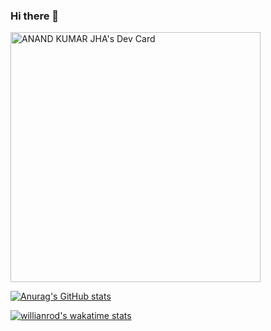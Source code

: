### Hi there 👋

<!--
**akjha96/akjha96** is a ✨ _special_ ✨ repository because its `README.md` (this file) appears on your GitHub profile.

Here are some ideas to get you started:

- 🔭 I’m currently working on ...
- 🌱 I’m currently learning ...
- 👯 I’m looking to collaborate on ...
- 🤔 I’m looking for help with ...
- 💬 Ask me about ...
- 📫 How to reach me: ...
- 😄 Pronouns: ...
- ⚡ Fun fact: ...
-->
<a href="https://app.daily.dev/akjha96"><img src="https://api.daily.dev/devcards/b573305f420e4cb78724071656164ae5.png?r=9si" width="400" alt="ANAND KUMAR JHA's Dev Card"/></a>

[![Anurag's GitHub stats](https://github-readme-stats.vercel.app/api?username=akjha96&show_icons=true&theme=radical)](https://github.com/anuraghazra/github-readme-stats)

[![willianrod's wakatime stats](https://github-readme-stats.vercel.app/api/wakatime?username=akjha96@gmail.com)](https://github.com/anuraghazra/github-readme-stats)

